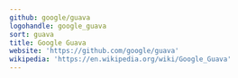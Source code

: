 ```yaml
---
github: google/guava
logohandle: google_guava
sort: guava
title: Google Guava
website: 'https://github.com/google/guava'
wikipedia: 'https://en.wikipedia.org/wiki/Google_Guava'
---
```

